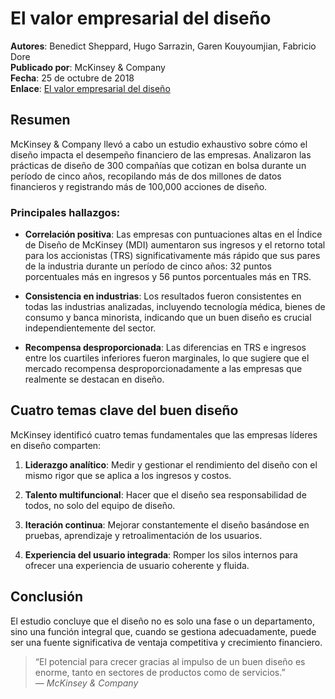 # El valor empresarial del diseño

**Autores**: Benedict Sheppard, Hugo Sarrazin, Garen Kouyoumjian, Fabricio Dore  
**Publicado por**: McKinsey & Company  
**Fecha**: 25 de octubre de 2018  
**Enlace**: [El valor empresarial del diseño](https://www.mckinsey.com/business-functions/mckinsey-design/our-insights/the-business-value-of-design)

## Resumen

McKinsey & Company llevó a cabo un estudio exhaustivo sobre cómo el diseño impacta el desempeño financiero de las empresas. Analizaron las prácticas de diseño de 300 compañías que cotizan en bolsa durante un período de cinco años, recopilando más de dos millones de datos financieros y registrando más de 100,000 acciones de diseño.

### Principales hallazgos:

- **Correlación positiva**: Las empresas con puntuaciones altas en el Índice de Diseño de McKinsey (MDI) aumentaron sus ingresos y el retorno total para los accionistas (TRS) significativamente más rápido que sus pares de la industria durante un período de cinco años: 32 puntos porcentuales más en ingresos y 56 puntos porcentuales más en TRS.
  
- **Consistencia en industrias**: Los resultados fueron consistentes en todas las industrias analizadas, incluyendo tecnología médica, bienes de consumo y banca minorista, indicando que un buen diseño es crucial independientemente del sector.

- **Recompensa desproporcionada**: Las diferencias en TRS e ingresos entre los cuartiles inferiores fueron marginales, lo que sugiere que el mercado recompensa desproporcionadamente a las empresas que realmente se destacan en diseño.

## Cuatro temas clave del buen diseño

McKinsey identificó cuatro temas fundamentales que las empresas líderes en diseño comparten:

1. **Liderazgo analítico**: Medir y gestionar el rendimiento del diseño con el mismo rigor que se aplica a los ingresos y costos.

2. **Talento multifuncional**: Hacer que el diseño sea responsabilidad de todos, no solo del equipo de diseño.

3. **Iteración continua**: Mejorar constantemente el diseño basándose en pruebas, aprendizaje y retroalimentación de los usuarios.

4. **Experiencia del usuario integrada**: Romper los silos internos para ofrecer una experiencia de usuario coherente y fluida.

## Conclusión

El estudio concluye que el diseño no es solo una fase o un departamento, sino una función integral que, cuando se gestiona adecuadamente, puede ser una fuente significativa de ventaja competitiva y crecimiento financiero.

> “El potencial para crecer gracias al impulso de un buen diseño es enorme, tanto en sectores de productos como de servicios.”  
> — *McKinsey & Company*

